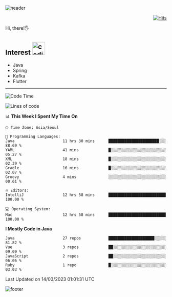 ![header](https://capsule-render.vercel.app/api?type=soft&color=gradient&text=%20%20Jeff%20%20&fontAlign=30&fontSize=30&textBg=true&desc=Backend%20Developer&descAlign=60&descAlignY=50&&descSize=30)

<div align=right>
  
[![Hits](https://hits.seeyoufarm.com/api/count/incr/badge.svg?url=https%3A%2F%2Fgithub.com%2Fjeff-seyong)](https://hits.seeyoufarm.com)

</div>


Hi, there!🖐

## Interest <img src="https://media.giphy.com/media/bx3Cvt88j7PtM4SOaS/giphy.gif" alt="coding" width="40px" />

- Java
- Spring
- Kafka
- Flutter

---

<!--START_SECTION:waka-->
![Code Time](http://img.shields.io/badge/Code%20Time-358%20hrs%2023%20mins-blue)

![Lines of code](https://img.shields.io/badge/From%20Hello%20World%20I%27ve%20Written-621.5%20thousand%20lines%20of%20code-blue)

📊 **This Week I Spent My Time On** 

```text
🕑︎ Time Zone: Asia/Seoul

💬 Programming Languages: 
Java                     11 hrs 30 mins      ██████████████████████░░░   88.69 % 
YAML                     41 mins             █░░░░░░░░░░░░░░░░░░░░░░░░   05.27 % 
XML                      18 mins             █░░░░░░░░░░░░░░░░░░░░░░░░   02.39 % 
Gradle                   16 mins             █░░░░░░░░░░░░░░░░░░░░░░░░   02.07 % 
Groovy                   4 mins              ░░░░░░░░░░░░░░░░░░░░░░░░░   00.61 % 

🔥 Editors: 
IntelliJ                 12 hrs 58 mins      █████████████████████████   100.00 % 

💻 Operating System: 
Mac                      12 hrs 58 mins      █████████████████████████   100.00 % 
```

**I Mostly Code in Java** 

```text
Java                     27 repos            ████████████████████░░░░░   81.82 % 
Vue                      3 repos             ██░░░░░░░░░░░░░░░░░░░░░░░   09.09 % 
JavaScript               2 repos             ██░░░░░░░░░░░░░░░░░░░░░░░   06.06 % 
Ruby                     1 repo              █░░░░░░░░░░░░░░░░░░░░░░░░   03.03 % 
```




 Last Updated on 14/03/2023 01:01:31 UTC
<!--END_SECTION:waka-->

<!--

<div align=center>
  
[![Gmail Badge](https://img.shields.io/badge/Gmail-d14836?style=flat&logo=Gmail&logoColor=white&link=mailto:sedragon.kim@gmail.com)](mailto:sedragon.kim@gmail.com) 

</div>

-->


![footer](https://capsule-render.vercel.app/api?type=waving&color=gradient&height=300&section=footer&animation=twinkling&reversal=true)
